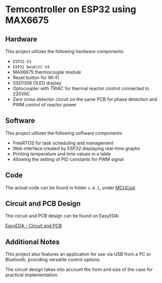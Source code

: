 <h1>Temcontroller on ESP32 using MAX6675</h1>

<h2>Hardware</h2>

<p>This project utilizes the following hardware components:</p>

<ul>
    <li><code>ESP32-S3</code></li>
    <li><code>ESP32 DevKitC V4</code></li>
    <li>MAX6675 thermocouple module</li>
    <li>Reset button for Wi-Fi</li>
    <li>SSD1306 OLED display</li>
    <li>Optocoupler with TRIAC for thermal reactor control connected to 220VAC</li>
    <li>Zero cross detector circuit on the same PCB for phase detection and PWM control of reactor power</li>
</ul>

<h2>Software</h2>

<p>This project utilizes the following software components:</p>

<ul>
    <li>FreeRTOS for task scheduling and management</li>
    <li>Web interface created by ESP32 displaying real-time graphs</li>
    <li>Printing temperature and time values in a table</li>
    <li>Allowing the setting of PID constants for PWM signal</li>
</ul>

<h2>Code</h2>

<p>The actual code can be found in folder <code>v.0.1</code>, under <a href="/Software/V.0.1/MCUCod/MCUCod.ino">MCUCod</a>.</p>

<h2>Circuit and PCB Design</h2>

<p>The circuit and PCB design can be found on EasyEDA:</p>

<a href="https://oshwlab.com/creciunelcatalin/controlul-temperaturii">EasyEDA - Circuit and PCB</a>

<h2>Additional Notes</h2>

<p>This project also features an application for use via USB from a PC or Bluetooth, providing versatile control options.</p>

<p>The circuit design takes into account the form and size of the case for practical implementation.</p>
